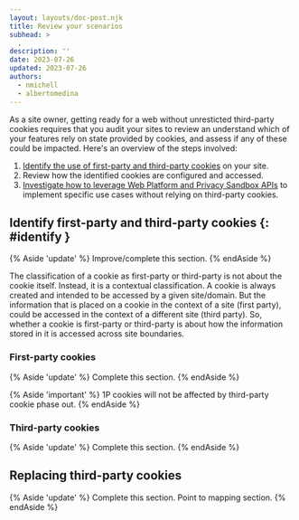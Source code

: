 ```yaml
---
layout: layouts/doc-post.njk
title: Review your scenarios
subhead: >
  .
description: ''
date: 2023-07-26
updated: 2023-07-26
authors:
  - nmichell
  - albertomedina
---
```


As a site owner, getting ready for a web without unresticted third-party cookies requires that you audit your sites to review an understand which of your features rely on state provided by cookies, and assess if any of these could be impacted. Here's an overview of the steps involved:

1. [Identify the use of first-party and third-party cookies](#identify) on your site.
1. Review how the identified cookies are configured and accessed.
1. [Investigate how to leverage Web Platform and Privacy Sandbox APIs](#other-apis) to implement specific use cases without relying on third-party cookies.

## Identify first-party and third-party cookies {: #identify }

{% Aside 'update' %}
Improve/complete this section.
{% endAside %}

The classification of a cookie as first-party or third-party is not about the cookie itself. Instead, it is a contextual classification. A cookie is always created and intended to be accessed by a given site/domain. But the information that is placed on a cookie in the context of a site (first party), could be accessed in the context of a different site (third party). So, whether a cookie is first-party or third-party is about how the information stored in it is accessed across site boundaries.

### First-party cookies

{% Aside 'update' %}
Complete this section.
{% endAside %}

{% Aside 'important' %}
1P cookies will not be affected by third-party cookie phase out.
{% endAside %}

### Third-party cookies

{% Aside 'update' %}
Complete this section.
{% endAside %}

## Replacing third-party cookies

{% Aside 'update' %}
Complete this section.
Point to mapping section.
{% endAside %}
